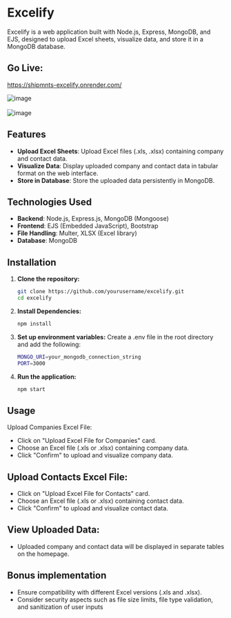 # Excelify

Excelify is a web application built with Node.js, Express, MongoDB, and EJS, designed to upload Excel sheets, visualize data, and store it in a MongoDB database.

## Go Live:
https://shipmnts-excelify.onrender.com/

![image](https://github.com/Daxrajsinh/shipmnts-Excelify/assets/107194145/d6eba953-0704-4816-a804-22a54abb357c)<br><br>
![image](https://github.com/Daxrajsinh/shipmnts-Excelify/assets/107194145/5d1b3141-67d9-4ca4-8509-59249aec859d)


## Features

- **Upload Excel Sheets**: Upload Excel files (.xls, .xlsx) containing company and contact data.
- **Visualize Data**: Display uploaded company and contact data in tabular format on the web interface.
- **Store in Database**: Store the uploaded data persistently in MongoDB.

## Technologies Used

- **Backend**: Node.js, Express.js, MongoDB (Mongoose)
- **Frontend**: EJS (Embedded JavaScript), Bootstrap
- **File Handling**: Multer, XLSX (Excel library)
- **Database**: MongoDB

## Installation

1. **Clone the repository:**
   ```bash
   git clone https://github.com/yourusername/excelify.git
   cd excelify

2. **Install Dependencies:**
   ```bash
   npm install

3. **Set up environment variables:**
   Create a .env file in the root directory and add the following:
   ```bash
   MONGO_URI=your_mongodb_connection_string
   PORT=3000

4. **Run the application:**
   ```bash
   npm start

## Usage
Upload Companies Excel File:
  - Click on "Upload Excel File for Companies" card.
  - Choose an Excel file (.xls or .xlsx) containing company data.
  - Click "Confirm" to upload and visualize company data.

## Upload Contacts Excel File:
  - Click on "Upload Excel File for Contacts" card.
  - Choose an Excel file (.xls or .xlsx) containing contact data.
  - Click "Confirm" to upload and visualize contact data.

## View Uploaded Data:
  - Uploaded company and contact data will be displayed in separate tables on the homepage.

## Bonus implementation
  - Ensure compatibility with different Excel versions (.xls and .xlsx).
  - Consider security aspects such as file size limits, file type validation, and sanitization of user inputs
